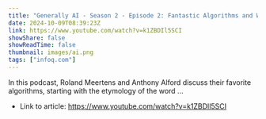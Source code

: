 ```yaml
---
title: "Generally AI - Season 2 - Episode 2: Fantastic Algorithms and Where to Find Them"
date: 2024-10-09T08:39:23Z
link: https://www.youtube.com/watch?v=k1ZBDIl5SCI
showShare: false
showReadTime: false
thumbnail: images/ai.png
tags: ["infoq.com"]
---
```

In this podcast, Roland Meertens and Anthony Alford discuss their favorite algorithms, starting with the etymology of the word ...

- Link to article: https://www.youtube.com/watch?v=k1ZBDIl5SCI